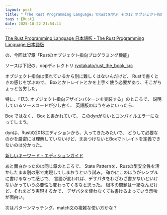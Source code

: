```yaml
---
layout: post
title: "「The Rust Programming Language」でRustを学ぶ その12 オブジェクト指向(17章)"
tags : [Rust]
date: 2025-10-22 21:54:44
---
```




[The Rust Programming Language 日本語版 - The Rust Programming Language 日本語版](https://doc.rust-jp.rs/book-ja/title-page.html)

の、今回は17章「Rustのオブジェクト指向プログラミング機能」

ソースは下記の、oopディレクトリ
[ryotakato/rust_the_book_src](https://github.com/ryotakato/rust_the_book_src)


オブジェクト指向は慣れているから別に難しくはないんだけど、
Rustで書くときの感じを学ぶので、 Boxとかトレイトとかを上手く使う必要があり、そこがちょっと苦労した。

特に、「17.3. オブジェクト指向デザインパターンを実装する」のところで、
説明しているソースコードが少し古く、
英語版のほうをみにいったら、

Box<State> ではなく、 Box<dyn State> と書かれていて、
このdynがないとコンパイルエラーになってしまう。

dynは、Rustの2018エディションから、入ってきたみたいで、
どうして必要なのかを厳密には理解していないけど、まあつけないとBoxでトレイトを定義できないのは分かった。

[新しいキーワード - エディションガイド](https://doc.rust-jp.rs/edition-guide/rust-2018/new-keywords.html)



あと面白かったのは同じ章のところで、
State Patternを、Rustの型安全性を活かしたまま別の形で実現してしまおうという試み。
確かにこのほうがシンプルに書けるなって感じで、
言語が変われば、デザパタをわざわざ書かないといけないかっていう必要性も変わってくるなと思った。
根本の問題は一緒なんだけど、それをどう実現するかで、
デザパタを使わなくても書けるよっていう示唆が面白い。



次はパターンマッチング。match文の複雑な使い方かな？









